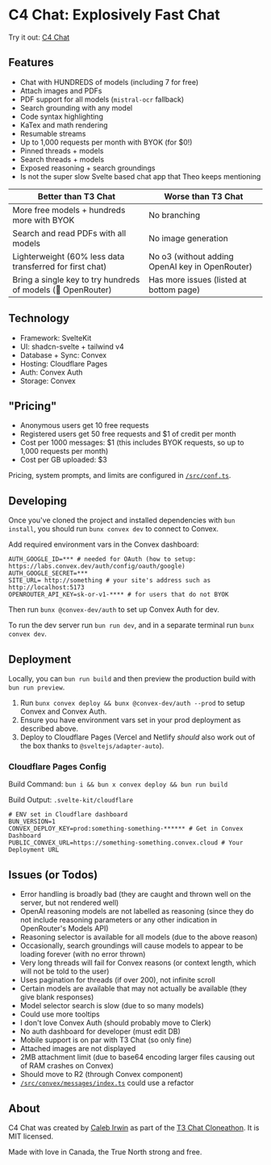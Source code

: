 # C4 Chat: Explosively Fast Chat

Try it out: [C4 Chat](https://c4-chat.calebirwin.ca/chat)

## Features

- Chat with HUNDREDS of models (including 7 for free)
- Attach images and PDFs
- PDF support for all models (`mistral-ocr` fallback)
- Search grounding with any model
- Code syntax highlighting
- KaTex and math rendering
- Resumable streams
- Up to 1,000 requests per month with BYOK (for $0!)
- Pinned threads + models
- Search threads + models
- Exposed reasoning + search groundings
- Is not the super slow Svelte based chat app that Theo keeps mentioning

| Better than T3 Chat | Worse than T3 Chat |
|----------|----------|
| More free models + hundreds more with BYOK   | No branching     | 
| Search and read PDFs with all models | No image generation     |
| Lighterweight (60% less data transferred for first chat)    | No o3 (without adding OpenAI key in OpenRouter)     |
| Bring a single key to try hundreds of models (🎉 OpenRouter)   | Has more issues (listed at bottom page)     |

## Technology

- Framework: SvelteKit
- UI: shadcn-svelte + tailwind v4
- Database + Sync: Convex
- Hosting: Cloudflare Pages
- Auth: Convex Auth
- Storage: Convex

## "Pricing"

- Anonymous users get 10 free requests
- Registered users get 50 free requests and $1 of credit per month
- Cost per 1000 messages: $1 (this includes BYOK requests, so up to 1,000 requests per month)
- Cost per GB uploaded: $3

Pricing, system prompts, and limits are configured in [`/src/conf.ts`](/src/conf.ts).

## Developing

Once you've cloned the project and installed dependencies with `bun install`, you should run `bunx convex dev` to connect to Convex.

Add required environment vars in the Convex dashboard:
```env
AUTH_GOOGLE_ID=*** # needed for OAuth (how to setup: https://labs.convex.dev/auth/config/oauth/google)
AUTH_GOOGLE_SECRET=***
SITE_URL= http://something # your site's address such as http://localhost:5173
OPENROUTER_API_KEY=sk-or-v1-**** # for users that do not BYOK
```

Then run `bunx @convex-dev/auth` to set up Convex Auth for dev.

To run the dev server run `bun run dev`, and in a separate terminal run `bunx convex dev`.

## Deployment

Locally, you can `bun run build` and then preview the production build with `bun run preview`.

1. Run `bunx convex deploy && bunx @convex-dev/auth --prod` to setup Convex and Convex Auth.
2. Ensure you have environment vars set in your prod deployment as described above.
3. Deploy to Cloudflare Pages (Vercel and Netlify _should_ also work out of the box thanks to `@sveltejs/adapter-auto`).

### Cloudflare Pages Config

Build Command: `bun i && bun x convex deploy && bun run build`

Build Output: `.svelte-kit/cloudflare`

```env
# ENV set in Cloudflare dashboard
BUN_VERSION=1
CONVEX_DEPLOY_KEY=prod:something-something-****** # Get in Convex Dashboard
PUBLIC_CONVEX_URL=https://something-something.convex.cloud # Your Deployment URL
```



## Issues (or Todos)

- Error handling is broadly bad (they are caught and thrown well on the server, but not rendered well)
- OpenAI reasoning models are not labelled as reasoning (since they do not include reasoning parameters or any other indication in OpenRouter's Models API)
- Reasoning selector is available for all models (due to the above reason)
- Occasionally, search groundings will cause models to appear to be loading forever (with no error thrown)
- Very long threads will fail for Convex reasons (or context length, which will not be told to the user)
- Uses pagination for threads (if over 200), not infinite scroll
- Certain models are available that may not actually be available (they give blank responses)
- Model selector search is slow (due to so many models)
- Could use more tooltips
- I don't love Convex Auth (should probably move to Clerk)
- No auth dashboard for developer (must edit DB)
- Mobile support is on par with T3 Chat (so only fine)
- Attached images are not displayed
- 2MB attachment limit (due to base64 encoding larger files causing out of RAM crashes on Convex)
- Should move to R2 (through Convex component)
- [`/src/convex/messages/index.ts`](/src/convex/messages/index.ts) could use a refactor

## About

C4 Chat was created by [Caleb Irwin](https://calebirwin.ca/) as part of the [T3 Chat Cloneathon](https://cloneathon.t3.chat/register). It is MIT licensed.

Made with love in Canada, the True North strong and free.
